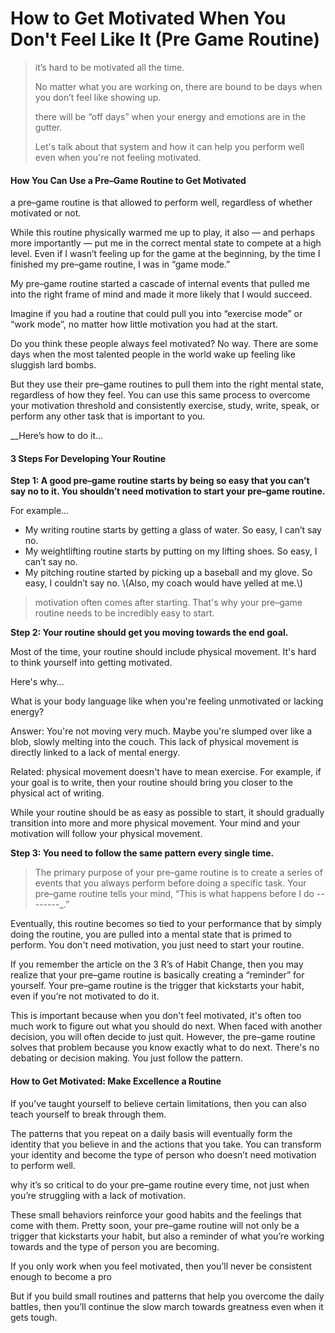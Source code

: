 # How to Get Motivated When You Don't Feel Like It \(Pre Game Routine\)

> it’s hard to be motivated all the time.
>
> No matter what you are working on, there are bound to be days when you don’t feel like showing up.
>
> there will be “off days” when your energy and emotions are in the gutter.
>
> Let's talk about that system and how it can help you perform well even when you're not feeling motivated.

#### How You Can Use a Pre–Game Routine to Get Motivated

a pre–game routine is that allowed to perform well, regardless of whether  motivated or not.

While this routine physically warmed me up to play, it also — and perhaps more importantly — put me in the correct mental state to compete at a high level. Even if I wasn’t feeling up for the game at the beginning, by the time I finished my pre–game routine, I was in “game mode.”

My pre–game routine started a cascade of internal events that pulled me into the right frame of mind and made it more likely that I would succeed.

Imagine if you had a routine that could pull you into “exercise mode” or “work mode”, no matter how little motivation you had at the start.

Do you think these people always feel motivated? No way. There are some days when the most talented people in the world wake up feeling like sluggish lard bombs.

But they use their pre–game routines to pull them into the right mental state, regardless of how they feel. You can use this same process to overcome your motivation threshold and consistently exercise, study, write, speak, or perform any other task that is important to you.

\_\_Here’s how to do it…

#### 3 Steps For Developing Your Routine

**Step 1: A good pre–game routine starts by being so easy that you can’t say no to it. You shouldn’t need motivation to start your pre–game routine.**

For example…

* My writing routine starts by getting a glass of water. So easy, I can’t say no.
* My weightlifting routine starts by putting on my lifting shoes. So easy, I can’t say no.
* My pitching routine started by picking up a baseball and my glove. So easy, I couldn’t say no. \\(Also, my coach would have yelled at me.\\)

> motivation often comes after starting. That's why your pre–game routine needs to be incredibly easy to start.

**Step 2: Your routine should get you moving towards the end goal.**

Most of the time, your routine should include physical movement. It's hard to think yourself into getting motivated.

Here's why…

What is your body language like when you're feeling unmotivated or lacking energy?

Answer: You're not moving very much. Maybe you're slumped over like a blob, slowly melting into the couch. This lack of physical movement is directly linked to a lack of mental energy.

Related: physical movement doesn't have to mean exercise. For example, if your goal is to write, then your routine should bring you closer to the physical act of writing.

While your routine should be as easy as possible to start, it should gradually transition into more and more physical movement. Your mind and your motivation will follow your physical movement.

**Step 3: You need to follow the same pattern every single time.**

> The primary purpose of your pre–game routine is to create a series of events that you always perform before doing a specific task. Your pre–game routine tells your mind, “This is what happens before I do --------\_.”

Eventually, this routine becomes so tied to your performance that by simply doing the routine, you are pulled into a mental state that is primed to perform. You don't need motivation, you just need to start your routine.

If you remember the article on the 3 R’s of Habit Change, then you may realize that your pre–game routine is basically creating a “reminder” for yourself. Your pre–game routine is the trigger that kickstarts your habit, even if you’re not motivated to do it.

This is important because when you don't feel motivated, it's often too much work to figure out what you should do next. When faced with another decision, you will often decide to just quit. However, the pre–game routine solves that problem because you know exactly what to do next. There's no debating or decision making. You just follow the pattern.

#### How to Get Motivated: Make Excellence a Routine

If you’ve taught yourself to believe certain limitations, then you can also teach yourself to break through them.















The patterns that you repeat on a daily basis will eventually form the identity that you believe in and the actions that you take. You can transform your identity and become the type of person who doesn’t need motivation to perform well.















 why it’s so critical to do your pre–game routine every time, not just when you’re struggling with a lack of motivation.















These small behaviors reinforce your good habits and the feelings that come with them. Pretty soon, your pre–game routine will not only be a trigger that kickstarts your habit, but also a reminder of what you’re working towards and the type of person you are becoming.















If you only work when you feel motivated, then you’ll never be consistent enough to become a pro















But if you build small routines and patterns that help you overcome the daily battles, then you’ll continue the slow march towards greatness even when it gets tough.



